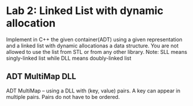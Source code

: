 # Lab 2: Linked List with dynamic allocation

Implement in C++ the given container(ADT) using a given representation and a linked list with dynamic allocationas a data  structure. 
You are not  allowed to use the list from STL or from any other library.
Note: SLL means singly-linked list while DLL means doubly-linked list

## ADT MultiMap DLL
ADT MultiMap – using a DLL with (key, value) pairs. A key can appear in multiple pairs. Pairs do not have to be ordered.
